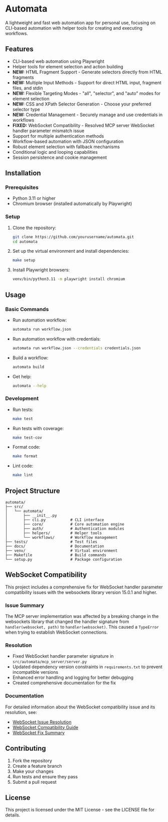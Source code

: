 # Automata

A lightweight and fast web automation app for personal use, focusing on CLI-based automation with helper tools for creating and executing workflows.

## Features

- CLI-based web automation using Playwright
- Helper tools for element selection and action building
- **NEW:** HTML Fragment Support - Generate selectors directly from HTML fragments
- **NEW:** Multiple Input Methods - Support for direct HTML input, fragment files, and stdin
- **NEW:** Flexible Targeting Modes - "all", "selector", and "auto" modes for element selection
- **NEW:** CSS and XPath Selector Generation - Choose your preferred selector type
- **NEW:** Credential Management - Securely manage and use credentials in workflows
- **FIXED:** WebSocket Compatibility - Resolved MCP server WebSocket handler parameter mismatch issue
- Support for multiple authentication methods
- Workflow-based automation with JSON configuration
- Robust element selection with fallback mechanisms
- Conditional logic and looping capabilities
- Session persistence and cookie management

## Installation

### Prerequisites

- Python 3.11 or higher
- Chromium browser (installed automatically by Playwright)

### Setup

1. Clone the repository:
   ```bash
   git clone https://github.com/yourusername/automata.git
   cd automata
   ```

2. Set up the virtual environment and install dependencies:
   ```bash
   make setup
   ```

3. Install Playwright browsers:
   ```bash
   venv/bin/python3.11 -m playwright install chromium
   ```

## Usage

### Basic Commands

- Run automation workflow:
  ```bash
  automata run workflow.json
  ```

- Run automation workflow with credentials:
  ```bash
  automata run workflow.json --credentials credentials.json
  ```

- Build a workflow:
  ```bash
  automata build
  ```

- Get help:
  ```bash
  automata --help
  ```

### Development

- Run tests:
  ```bash
  make test
  ```

- Run tests with coverage:
  ```bash
  make test-cov
  ```

- Format code:
  ```bash
  make format
  ```

- Lint code:
  ```bash
  make lint
  ```

## Project Structure

```
automata/
├── src/
│   └── automata/
│       ├── __init__.py
│       ├── cli.py           # CLI interface
│       ├── core/            # Core automation engine
│       ├── auth/            # Authentication modules
│       ├── helpers/         # Helper tools
│       └── workflows/       # Workflow management
├── tests/                   # Test files
├── docs/                    # Documentation
├── venv/                    # Virtual environment
├── Makefile                 # Build commands
└── setup.py                 # Package configuration
```

## WebSocket Compatibility

This project includes a comprehensive fix for WebSocket handler parameter compatibility issues with the websockets library version 15.0.1 and higher.

### Issue Summary
The MCP server implementation was affected by a breaking change in the websockets library that changed the handler signature from `handler(websocket, path)` to `handler(websocket)`. This caused a `TypeError` when trying to establish WebSocket connections.

### Resolution
- Fixed WebSocket handler parameter signature in `src/automata/mcp_server/server.py`
- Updated dependency version constraints in `requirements.txt` to prevent incompatible versions
- Enhanced error handling and logging for better debugging
- Created comprehensive documentation for the fix

### Documentation
For detailed information about the WebSocket compatibility issue and its resolution, see:
- [WebSocket Issue Resolution](playwright_mcp_websocket_issue_resolution.md)
- [WebSocket Compatibility Guide](docs/websocket_compatibility_guide.md)
- [WebSocket Fix Summary](websocket_fix_summary.md)

## Contributing

1. Fork the repository
2. Create a feature branch
3. Make your changes
4. Run tests and ensure they pass
5. Submit a pull request

## License

This project is licensed under the MIT License - see the LICENSE file for details.
